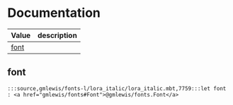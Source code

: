 # Documentation
|Value|description|
|---|---|
|[font](#font)||

## font

```moonbit
:::source,gmlewis/fonts-l/lora_italic/lora_italic.mbt,7759:::let font : <a href="gmlewis/fonts#Font">@gmlewis/fonts.Font</a>
```

